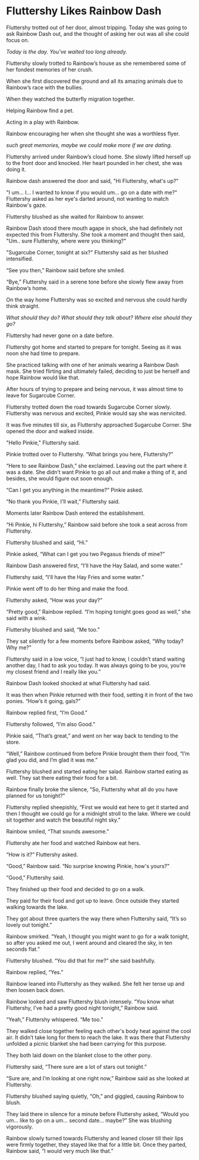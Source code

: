 # Fluttershy Likes Rainbow Dash

Fluttershy trotted out of her door, almost tripping. Today she was going to ask Rainbow Dash out, and the thought of asking her out was all she could focus on.

*Today is the day. You've waited too long already.*

Fluttershy slowly trotted to Rainbow’s house as she remembered some of her fondest memories of her crush.

When she first discovered the ground and all its amazing animals due to Rainbow’s race with the bullies.

When they watched the butterfly migration together.

Helping Rainbow find a pet.

Acting in a play with Rainbow.

Rainbow encouraging her when she thought she was a worthless flyer.

*such great memories, maybe we could make more if we are dating.*

Fluttershy arrived under Rainbow’s cloud home. She slowly lifted herself up to the front door and knocked. Her heart pounded in her chest, she was doing it.

Rainbow dash answered the door and said, "Hi Fluttershy, what's up?"

"I um... I... I wanted to know if you would um... go on a date with me?" Fluttershy asked as her eye's darted around, not wanting to match Rainbow's gaze.

Fluttershy blushed as she waited for Rainbow to answer.

Rainbow Dash stood there mouth agape in shock, she had definitely not expected this from Fluttershy. She took a moment and thought then said, "Um.. sure Fluttershy, where were you thinking?"

"Sugarcube Corner, tonight at six?" Fluttershy said as her blushed intensified.

“See you then,” Rainbow said before she smiled.

“Bye,” Fluttershy said in a serene tone before she slowly flew away from Rainbow’s home.

On the way home Fluttershy was so excited and nervous she could hardly think straight.

*What should they do? What should they talk about? Where else should they go?*

Fluttershy had never gone on a date before.

Fluttershy got home and started to prepare for tonight. Seeing as it was noon she had time to prepare.

She practiced talking with one of her animals wearing a Rainbow Dash mask. She tried flirting and ultimately failed, deciding to just be herself and hope Rainbow would like that.

After hours of trying to prepare and being nervous, it was almost time to leave for Sugarcube Corner.

Fluttershy trotted down the road towards Sugarcube Corner slowly. Fluttershy was nervous and excited, Pinkie would say she was nervicited.

It was five minutes till six, as Fluttershy approached Sugarcube Corner. She opened the door and walked inside.

"Hello Pinkie," Fluttershy said.

Pinkie trotted over to Fluttershy. “What brings you here, Fluttershy?”

“Here to see Rainbow Dash,” she exclaimed. Leaving out the part where it was a date. She didn’t want Pinkie to go all out and make a thing of it, and besides, she would figure out soon enough.

“Can I get you anything in the meantime?” Pinkie asked.

“No thank you Pinkie, I'll wait,” Fluttershy said.

Moments later Rainbow Dash entered the establishment.

“Hi Pinkie, hi Fluttershy,” Rainbow said before she took a seat across from Fluttershy.

Fluttershy blushed and said, “Hi.”

Pinkie asked, “What can I get you two Pegasus friends of mine?”

Rainbow Dash answered first, “I'll have the Hay Salad, and some water.”

Fluttershy said, “I'll have the Hay Fries and some water.”

Pinkie went off to do her thing and make the food.

Fluttershy asked, “How was your day?”

“Pretty good,” Rainbow replied. “I’m hoping tonight goes good as well,” she said with a wink.

Fluttershy blushed and said, “Me too.”

They sat silently for a few moments before Rainbow asked, “Why today? Why me?”

Fluttershy said in a low voice, “I just had to know, I couldn’t stand waiting another day, I had to ask you today. It was always going to be you, you’re my closest friend and I really like you.”

Rainbow Dash looked shocked at what Fluttershy had said.

It was then when Pinkie returned with their food, setting it in front of the two ponies. “How’s it going, gals?”

Rainbow replied first, “I’m Good.”

Fluttershy followed, “I’m also Good.”

Pinkie said, “That’s great,” and went on her way back to tending to the store.

“Well,” Rainbow continued from before Pinkie brought them their food, “I’m glad you did, and I’m glad it was me.”

Fluttershy blushed and started eating her salad. Rainbow started eating as well. They sat there eating their food for a bit.

Rainbow finally broke the silence, “So, Fluttershy what all do you have planned for us tonight?”

Fluttershy replied sheepishly, “First we would eat here to get it started and then I thought we could go for a midnight stroll to the lake. Where we could sit together and watch the beautiful night sky.”

Rainbow smiled, “That sounds awesome.”

Fluttershy ate her food and watched Rainbow eat hers.

“How is it?” Fluttershy asked.

“Good,” Rainbow said. “No surprise knowing Pinkie, how's yours?”

“Good,” Fluttershy said.

They finished up their food and decided to go on a walk.

They paid for their food and got up to leave. Once outside they started walking towards the lake.

They got about three quarters the way there when Fluttershy said, “It’s so lovely out tonight.”

Rainbow smirked. “Yeah, I thought you might want to go for a walk tonight, so after you asked me out, I went around and cleared the sky, in ten seconds flat.”

Fluttershy blushed. “You did that for me?” she said bashfully.

Rainbow replied, “Yes.”

Rainbow leaned into Fluttershy as they walked. She felt her tense up and then loosen back down.

Rainbow looked and saw Fluttershy blush intensely. “You know what Fluttershy, I’ve had a pretty good night tonight,” Rainbow said.

“Yeah,” Fluttershy whispered. “Me too.”

They walked close together feeling each other's body heat against the cool air. It didn’t take long for them to reach the lake. It was there that Fluttershy unfolded a picnic blanket she had been carrying for this purpose.

They both laid down on the blanket close to the other pony.

Fluttershy said, “There sure are a lot of stars out tonight.”

“Sure are, and I’m looking at one right now,” Rainbow said as she looked at Fluttershy.

Fluttershy blushed saying quietly, “Oh,” and giggled, causing Rainbow to blush.

They laid there in silence for a minute before Fluttershy asked, “Would you um... like to go on a um... second date... maybe?” She was blushing vigorously.

Rainbow slowly turned towards Fluttershy and leaned closer till their lips were firmly together, they stayed like that for a little bit. Once they parted, Rainbow said, “I would very much like that.”
